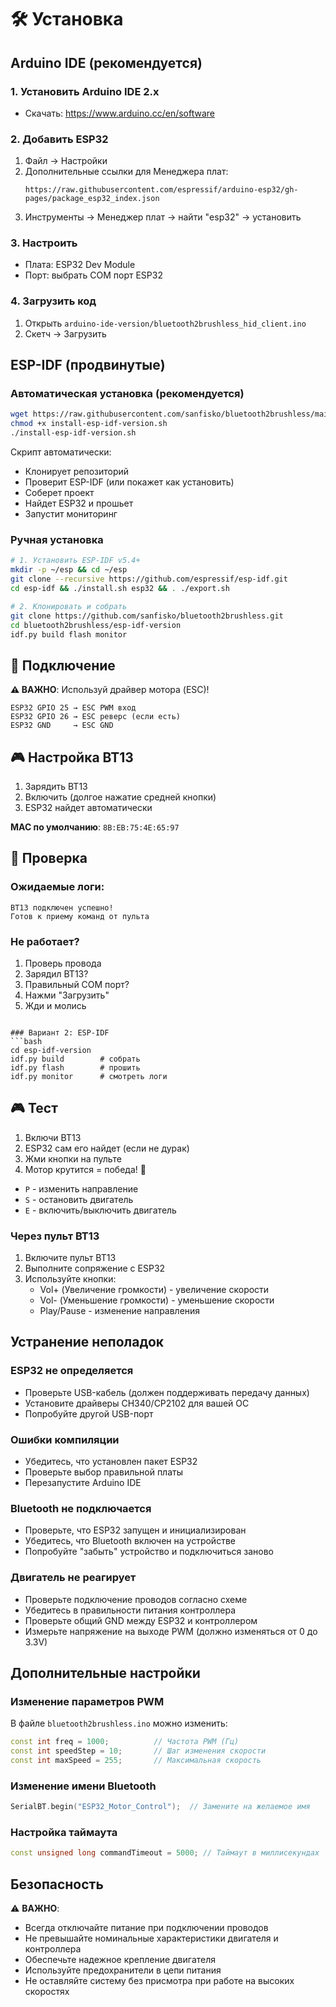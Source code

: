 # 🛠️ Установка

## Arduino IDE (рекомендуется)

### 1. Установить Arduino IDE 2.x
- Скачать: https://www.arduino.cc/en/software

### 2. Добавить ESP32
1. Файл → Настройки
2. Дополнительные ссылки для Менеджера плат:
   ```
   https://raw.githubusercontent.com/espressif/arduino-esp32/gh-pages/package_esp32_index.json
   ```
3. Инструменты → Менеджер плат → найти "esp32" → установить

### 3. Настроить
- Плата: ESP32 Dev Module
- Порт: выбрать COM порт ESP32

### 4. Загрузить код
1. Открыть `arduino-ide-version/bluetooth2brushless_hid_client.ino`
2. Скетч → Загрузить

## ESP-IDF (продвинутые)

### Автоматическая установка (рекомендуется)
```bash
wget https://raw.githubusercontent.com/sanfisko/bluetooth2brushless/main/install-esp-idf-version.sh
chmod +x install-esp-idf-version.sh
./install-esp-idf-version.sh
```

Скрипт автоматически:
- Клонирует репозиторий
- Проверит ESP-IDF (или покажет как установить)
- Соберет проект
- Найдет ESP32 и прошьет
- Запустит мониторинг

### Ручная установка
```bash
# 1. Установить ESP-IDF v5.4+
mkdir -p ~/esp && cd ~/esp
git clone --recursive https://github.com/espressif/esp-idf.git
cd esp-idf && ./install.sh esp32 && . ./export.sh

# 2. Клонировать и собрать
git clone https://github.com/sanfisko/bluetooth2brushless.git
cd bluetooth2brushless/esp-idf-version
idf.py build flash monitor
```

## 🔌 Подключение

**⚠️ ВАЖНО**: Используй драйвер мотора (ESC)!

```
ESP32 GPIO 25 → ESC PWM вход
ESP32 GPIO 26 → ESC реверс (если есть)
ESP32 GND     → ESC GND
```

## 🎮 Настройка BT13

1. Зарядить BT13
2. Включить (долгое нажатие средней кнопки)
3. ESP32 найдет автоматически

**MAC по умолчанию**: `8B:EB:75:4E:65:97`

## 🧪 Проверка

### Ожидаемые логи:
```
BT13 подключен успешно!
Готов к приему команд от пульта
```

### Не работает?
1. Проверь провода
2. Зарядил BT13?
3. Правильный COM порт?
4. Нажми "Загрузить"
5. Жди и молись
```

### Вариант 2: ESP-IDF
```bash
cd esp-idf-version
idf.py build        # собрать
idf.py flash        # прошить
idf.py monitor      # смотреть логи
```

## 🎮 Тест

1. Включи BT13
2. ESP32 сам его найдет (если не дурак)
3. Жми кнопки на пульте
4. Мотор крутится = победа! 🎉  
- `P` - изменить направление
- `S` - остановить двигатель
- `E` - включить/выключить двигатель

### Через пульт BT13
1. Включите пульт BT13
2. Выполните сопряжение с ESP32
3. Используйте кнопки:
   - Vol+ (Увеличение громкости) - увеличение скорости
   - Vol- (Уменьшение громкости) - уменьшение скорости
   - Play/Pause - изменение направления

## Устранение неполадок

### ESP32 не определяется
- Проверьте USB-кабель (должен поддерживать передачу данных)
- Установите драйверы CH340/CP2102 для вашей ОС
- Попробуйте другой USB-порт

### Ошибки компиляции
- Убедитесь, что установлен пакет ESP32
- Проверьте выбор правильной платы
- Перезапустите Arduino IDE

### Bluetooth не подключается
- Проверьте, что ESP32 запущен и инициализирован
- Убедитесь, что Bluetooth включен на устройстве
- Попробуйте "забыть" устройство и подключиться заново

### Двигатель не реагирует
- Проверьте подключение проводов согласно схеме
- Убедитесь в правильности питания контроллера
- Проверьте общий GND между ESP32 и контроллером
- Измерьте напряжение на выходе PWM (должно изменяться от 0 до 3.3V)

## Дополнительные настройки

### Изменение параметров PWM
В файле `bluetooth2brushless.ino` можно изменить:
```cpp
const int freq = 1000;          // Частота PWM (Гц)
const int speedStep = 10;       // Шаг изменения скорости
const int maxSpeed = 255;       // Максимальная скорость
```

### Изменение имени Bluetooth
```cpp
SerialBT.begin("ESP32_Motor_Control");  // Замените на желаемое имя
```

### Настройка таймаута
```cpp
const unsigned long commandTimeout = 5000; // Таймаут в миллисекундах
```

## Безопасность

⚠️ **ВАЖНО**: 
- Всегда отключайте питание при подключении проводов
- Не превышайте номинальные характеристики двигателя и контроллера
- Обеспечьте надежное крепление двигателя
- Используйте предохранители в цепи питания
- Не оставляйте систему без присмотра при работе на высоких скоростях